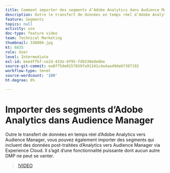 ```yaml
---
title: Comment importer des segments d’Adobe Analytics dans Audience Manager
description: Outre le transfert de données en temps réel d’Adobe Analytics vers Audience Manager, vous pouvez également importer des segments qui incluent des données post-traitées d’Analytics vers Audience Manager via Experience Cloud. Il s’agit d’une fonctionnalité puissante dont aucun autre DMP ne peut se vanter.
feature: Segments
topics: null
activity: use
doc-type: feature video
team: Technical Marketing
thumbnail: 330804.jpg
kt: 6835
role: User
level: Intermediate
exl-id: beedffbf-ce2d-433e-9f95-fd9330e8e8be
source-git-commit: ea8ff5de0157659fa91341c4a4aa49de6f397192
workflow-type: tm+mt
source-wordcount: '100'
ht-degree: 0%

---
```


# Importer des segments d’Adobe Analytics dans Audience Manager

Outre le transfert de données en temps réel d’Adobe Analytics vers Audience Manager, vous pouvez également importer des segments qui incluent des données post-traitées d’Analytics vers Audience Manager via Experience Cloud. Il s’agit d’une fonctionnalité puissante dont aucun autre DMP ne peut se vanter.

>[!VIDEO](https://video.tv.adobe.com/v/330804/?quality=12&learn=on)
